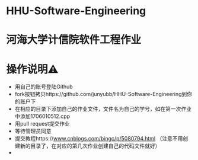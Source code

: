 # HHU-Software-Engineering
# 河海大学计信院软件工程作业

# 操作说明⚠️
 - 用自己的账号登陆Github
 - fork按钮拷贝https://github.com/junyubb/HHU-Software-Engineering到你的账户下
 - 在相应的目录下添加自己的作业文件，文件名为自己的学号，如在第一次作业中添加1706010512.cpp
 - 用pull request提交作业
 - 等待管理员同意
 - 提交教程https://www.cnblogs.com/bingc/p/5080794.html （注意不用创建新的目录了，在对应的第几次作业创建自己的代码文件就好）
 - 
